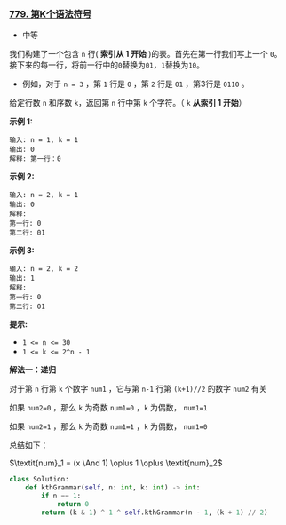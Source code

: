 ### [779. 第K个语法符号](https://leetcode.cn/problems/k-th-symbol-in-grammar/)

- 中等

我们构建了一个包含 `n` 行( **索引从 1 开始** )的表。首先在第一行我们写上一个 `0`。接下来的每一行，将前一行中的`0`替换为`01`，`1`替换为`10`。

- 例如，对于 `n = 3` ，第 `1` 行是 `0` ，第 `2` 行是 `01` ，第3行是 `0110` 。

给定行数 `n` 和序数 `k`，返回第 `n` 行中第 `k` 个字符。（ `k` **从索引 1 开始**）

**示例 1:**

```
输入: n = 1, k = 1
输出: 0
解释: 第一行：0
```

**示例 2:**

```
输入: n = 2, k = 1
输出: 0
解释: 
第一行: 0 
第二行: 01
```

**示例 3:**

```
输入: n = 2, k = 2
输出: 1
解释:
第一行: 0
第二行: 01
```

**提示:**

- `1 <= n <= 30`
- `1 <= k <= 2^n - 1`

**解法一：递归**

对于第 `n` 行第 `k` 个数字 `num1` ，它与第 `n-1` 行第 `(k+1)//2` 的数字 `num2` 有关

如果 `num2=0` ，那么 `k` 为奇数 `num1=0` ，`k` 为偶数， `num1=1`

如果 `num2=1` ，那么 `k` 为奇数 `num1=1` ，`k` 为偶数， `num1=0`

总结如下：

$\textit{num}_1 = (x \And 1) \oplus 1 \oplus \textit{num}_2$

```python
class Solution:
    def kthGrammar(self, n: int, k: int) -> int:
        if n == 1:
            return 0
        return (k & 1) ^ 1 ^ self.kthGrammar(n - 1, (k + 1) // 2)
```

